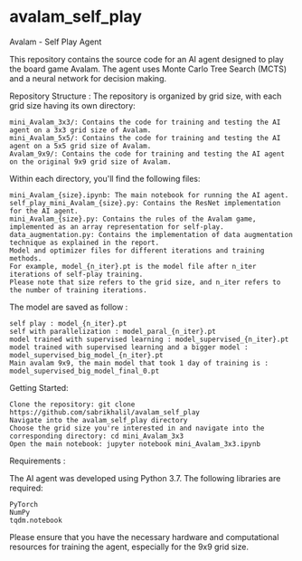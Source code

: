 # avalam_self_play
Avalam - Self Play Agent

This repository contains the source code for an AI agent designed to play the board game Avalam.
The agent uses Monte Carlo Tree Search (MCTS) and a neural network for decision making.

Repository Structure :
The repository is organized by grid size, with each grid size having its own directory:

	mini_Avalam_3x3/: Contains the code for training and testing the AI agent on a 3x3 grid size of Avalam.
	mini_Avalam_5x5/: Contains the code for training and testing the AI agent on a 5x5 grid size of Avalam.
	Avalam_9x9/: Contains the code for training and testing the AI agent on the original 9x9 grid size of Avalam.

Within each directory, you'll find the following files:

	mini_Avalam_{size}.ipynb: The main notebook for running the AI agent.
	self_play_mini_Avalam_{size}.py: Contains the ResNet implementation for the AI agent.
	mini_Avalam_{size}.py: Contains the rules of the Avalam game, implemented as an array representation for self-play.
	data_augmentation.py: Contains the implementation of data augmentation technique as explained in the report.
	Model and optimizer files for different iterations and training methods. 
	For example, model_{n_iter}.pt is the model file after n_iter iterations of self-play training.
	Please note that size refers to the grid size, and n_iter refers to the number of training iterations.
	
The model are saved as follow : 

	self play : model_{n_iter}.pt
	self with parallelization : model_paral_{n_iter}.pt 
	model trained with supervised learning : model_supervised_{n_iter}.pt
	model trained with supervised learning and a bigger model : model_supervised_big_model_{n_iter}.pt 
	Main avalam 9x9, the main model that took 1 day of training is : model_supervised_big_model_final_0.pt
	

Getting Started:

	Clone the repository: git clone https://github.com/sabrikhalil/avalam_self_play
	Navigate into the avalam_self_play directory 
	Choose the grid size you're interested in and navigate into the corresponding directory: cd mini_Avalam_3x3
	Open the main notebook: jupyter notebook mini_Avalam_3x3.ipynb


Requirements :

The AI agent was developed using Python 3.7. The following libraries are required:
	
	PyTorch
	NumPy
	tqdm.notebook

Please ensure that you have the necessary hardware and computational resources for training the agent, especially for the 9x9 grid size.

